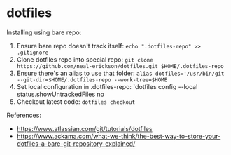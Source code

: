 dotfiles
========

Installing using bare repo:

1. Ensure bare repo doesn't track itself: `echo ".dotfiles-repo" >> .gitignore`
2. Clone dotfiles repo into special repo: `git clone https://github.com/neal-erickson/dotfiles.git $HOME/.dotfiles-repo`
3. Ensure there's an alias to use that folder: `alias dotfiles='/usr/bin/git --git-dir=$HOME/.dotfiles-repo --work-tree=$HOME`
4. Set local configuration in .dotfiles-repo: `dotfiles config --local status.showUntrackedFiles no
5. Checkout latest code: `dotfiles checkout`

References:
- https://www.atlassian.com/git/tutorials/dotfiles
- https://www.ackama.com/what-we-think/the-best-way-to-store-your-dotfiles-a-bare-git-repository-explained/
